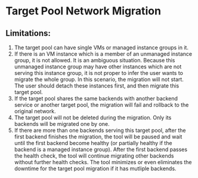 # Target Pool Network Migration
## Limitations:
1. The target pool can have single VMs or managed instance groups in it.
2. If there is an VM instance which is a member of an unmanaged instance group, it is not allowed. It is an ambiguous situation. Because this unmanaged instance group may have other instances which are not serving this instance group, it is not proper to infer the user wants to migrate the whole group. In this scenario, the migration will not start. The user should detach these instances first, and then migrate this target pool. 
3. If the target pool shares the same backends with another backend service or another target pool, the migration will fail and rollback to the original network.
4. The target pool will not be deleted during the migration. Only its backends will be migrated one by one.
5. If there are more than one backends serving this target pool, after the first backend finishes the migration, the tool will be paused and wait until the first backend become healthy (or partially healthy if the backend is a managed instance group). After the first backend passes the health check, the tool will continue migrating other backends without further health checks. The tool minimizes or even eliminates the downtime for the target pool migration if it has mutliple backends. 


